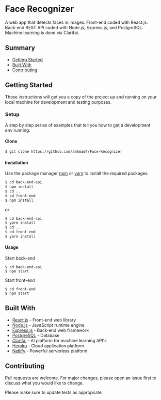 # Face Recognizer

A web app that detects faces in images. Front-end coded with React.js. Back-end REST API coded with Node.js, Express.js, and PostgreSQL. Machine learning is done via Clarifai.

## Summary

  - [Getting Started](#getting-started)
  - [Built With](#built-with)
  - [Contributing](#contributing)

## Getting Started

These instructions will get you a copy of the project up and running on your local machine for development and testing purposes.

### Setup

A step by step series of examples that tell you how to get a development env running.

#### Clone

```sh
$ git clone https://github.com/aahmad4/Face-Recognizer
```

#### Installation

Use the package manager [npm](https://www.npmjs.com/) or [yarn](https://yarnpkg.com/) to install the required packages.

```sh
$ cd back-end-api
$ npm install
$ cd ..
$ cd front-end
$ npm install
```

or

```sh
$ cd back-end-api
$ yarn install
$ cd ..
$ cd front-end
$ yarn install
```

#### Usage

Start back-end
```
$ cd back-end-api
$ npm start
```

Start front-end
```
$ cd front-end
$ npm start
```


## Built With

* [React.js](https://reactjs.org/) - Front-end web library
* [Node.js](https://nodejs.org/) - JavaScript runtime engine
* [Express.js](https://expressjs.com/) - Back-end web framework
* [PostgreSQL](https://www.postgresql.org/) - Database
* [Clarifai](https://www.clarifai.com/) - AI platform for machine learning API's
* [Heroku](https://www.heroku.com/) - Cloud application platform
* [Netlify](https://www.netlify.com/) - Powerful serverless platform

## Contributing

Pull requests are welcome. For major changes, please open an issue first to discuss what you would like to change.

Please make sure to update tests as appropriate.
